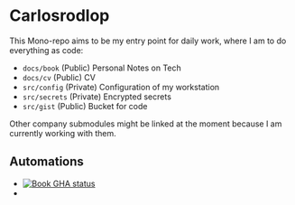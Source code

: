 # Carlosrodlop

This Mono-repo aims to be my entry point for daily work, where I am to do everything as code:

* `docs/book` (Public) Personal Notes on Tech
* `docs/cv` (Public) CV
* `src/config` (Private) Configuration of my workstation
* `src/secrets` (Private) Encrypted secrets
* `src/gist` (Public) Bucket for code

Other company submodules might be linked at the moment because I am currently working with them.

## Automations

* [![Book GHA status](https://github.com/carlosrodlop/carlosrodlop/actions/workflows/convert-to-pdf.yml/badge.svg)](https://github.com/carlosrodlop/carlosrodlop/actions/workflows/convert-to-pdf.yml)
*
